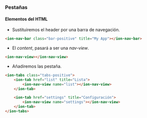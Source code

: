 ### Pestañas
#### Elementos del HTML

- Sustituiremos el header por una barra de navegación.

```html
<ion-nav-bar class="bar-positive" title="My App"></ion-nav-bar>
```

- El *content*, pasará a ser una *nav-view*.

```html
<ion-nav-view></ion-nav-view>
```

- Añadiremos las pestaña.

```html
<ion-tabs class="tabs-positive">
    <ion-tab href="list" title="Lista">
        <ion-nav-view name="list"></ion-nav-view>
    </ion-tab>

    <ion-tab href="settings" title="Configuración">
        <ion-nav-view name="settings"></ion-nav-view>
    </ion-tab>
</ion-tabs>
```
